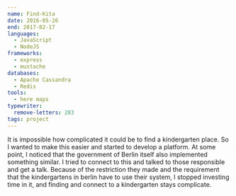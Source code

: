 ```yaml
---
name: Find-Kita
date: 2016-05-26
end: 2017-02-17
languages:
  - JavaScript
  - NodeJS
frameworks:
  - express
  - mustache
databases:
  - Apache Cassandra
  - Redis
tools:
  - here maps
typewriter:
  remove-letters: 283
tags: project
---
```


It is impossible how complicated it could be to find a kindergarten place. So I wanted to make this easier and started to develop a platform. At some point, I noticed that the government of Berlin itself also implemented something similar. I tried to connect to this and talked to those responsible and get a talk. Because of the restriction they made and the requirement that the kindergartens in berlin have to use their system, I stopped investing time in it, and finding and connect to a kindergarten stays complicate.
